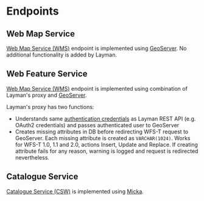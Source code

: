 # Endpoints

## Web Map Service
[Web Map Service (WMS)](https://www.opengeospatial.org/standards/wms) endpoint is implemented using [GeoServer](https://docs.geoserver.org/2.13.0/user/services/wms/reference.html). No additional functionality is added by Layman.


## Web Feature Service
[Web Map Service (WMS)](https://www.opengeospatial.org/standards/wms) endpoint is implemented using combination of Layman's proxy and [GeoServer](https://docs.geoserver.org/2.13.0/user/services/wfs/reference.html).

Layman's proxy has two functions:
  - Understands same [authentication credentials](security.md#authentication) as Layman REST API (e.g. OAuth2 credentials) and passes authenticated user to GeoServer
  - Creates missing attributes in DB before redirecting WFS-T request to GeoServer. Each missing attribute is created as `VARCHAR(1024)`. Works for WFS-T 1.0, 1.1 and 2.0, actions Insert, Update and Replace. If creating attribute fails for any reason, warning is logged and request is redirected nevertheless.

## Catalogue Service
[Catalogue Service (CSW)](https://www.opengeospatial.org/standards/cat) is implemented using [Micka](https://github.com/hsrs-cz/Micka).

